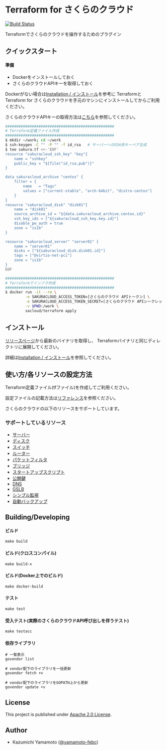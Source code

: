 # Terraform for さくらのクラウド

[![Build Status](https://travis-ci.org/yamamoto-febc/terraform-provider-sakuracloud.svg?branch=master)](https://travis-ci.org/yamamoto-febc/terraform-provider-sakuracloud)

Terraformでさくらのクラウドを操作するためのプラグイン



## クイックスタート

#### 準備

  - Dockerをインストールしておく
  - さくらのクラウドAPIキーを取得しておく

Dockerがない場合は[Installation / インストール](docs/installation.md)を参考に
TerraformとTerraform for さくらのクラウドを手元のマシンにインストールしてからご利用ください。

さくらのクラウドAPIキーの取得方法は[こちら](docs/installation.md#さくらのクラウドapiキーの取得)を参照してください。

```bash
#################################################
# Terraform定義ファイル作成
#################################################
$ mkdir ~/work; cd ~/work
$ ssh-keygen -C "" -P "" -f id_rsa   # サーバーへのSSH用キーペア生成
$ tee sakura.tf <<-'EOF'
resource "sakuracloud_ssh_key" "key"{
    name = "sshkey"
    public_key = "${file("id_rsa.pub")}"
}

data sakuracloud_archive "centos" {
    filter = {
        name   = "Tags"
        values = ["current-stable", "arch-64bit", "distro-centos"]
    }
}
resource "sakuracloud_disk" "disk01"{
    name = "disk01"
    source_archive_id = "${data.sakuracloud_archive.centos.id}"
    ssh_key_ids = ["${sakuracloud_ssh_key.key.id}"]
    disable_pw_auth = true
    zone = "is1b"
}

resource "sakuracloud_server" "server01" {
    name = "server01"
    disks = ["${sakuracloud_disk.disk01.id}"]
    tags = ["@virtio-net-pci"]
    zone = "is1b"
}
EOF

#################################################
# Terraformでインフラ作成
#################################################
$ docker run -it --rm \
         -e SAKURACLOUD_ACCESS_TOKEN=[さくらのクラウド APIトークン] \
         -e SAKURACLOUD_ACCESS_TOKEN_SECRET=[さくらのクラウド APIシークレット] \
         -v $PWD:/work \
         sacloud/terraform apply
```

## インストール

[リリースページ](https://github.com/yamamoto-febc/terraform-provider-sakuracloud/releases/latest)から最新のバイナリを取得し、
Terraformバイナリと同じディレクトリに展開してください。

詳細は[Installation / インストール](docs/installation.md)を参照してください。

## 使い方/各リソースの設定方法

Terraform定義ファイル(tfファイル)を作成してご利用ください。

設定ファイルの記載方法は[リファレンス](docs/configuration.md)を参照ください。

さくらのクラウドの以下のリソースをサポートしています。

### サポートしているリソース

  - [サーバー](docs/configuration/resources/server.md)
  - [ディスク](docs/configuration/resources/disk.md)
  - [スイッチ](docs/configuration/resources/switch.md)
  - [ルーター](docs/configuration/resources/internet.md)
  - [パケットフィルタ](docs/configuration/resources/packet_filter.md)
  - [ブリッジ](docs/configuration/resources/bridge.md)
  - [スタートアップスクリプト](docs/configuration/resources/note.md)
  - [公開鍵](docs/configuration/resources/ssh_key.md)
  - [DNS](docs/configuration/resources/dns.md)
  - [GSLB](docs/configuration/resources/gslb.md)
  - [シンプル監視](docs/configuration/resources/simple_monitor.md)
  - [自動バックアップ](docs/configuration/resources/auto_backup.md)


## Building/Developing

#### ビルド

    make build
    
#### ビルド(クロスコンパイル)

    make build-x
    
#### ビルド(Docker上でのビルド)

    make docker-build
    
#### テスト

    make test
    
#### 受入テスト(実際のさくらのクラウドAPI呼び出しを伴うテスト)

    make testacc
    
#### 依存ライブラリ

    # 一覧表示
    govendor list
    
    # vendor配下のライブラリを一括更新
    govendor fetch +v

    # vendor配下のライブラリをGOPATH上から更新
    govendor update +v

## License

  This project is published under [Apache 2.0 License](LICENSE).

## Author

  * Kazumichi Yamamoto ([@yamamoto-febc](https://github.com/yamamoto-febc))
